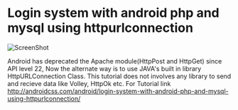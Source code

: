 # Login system with android php and mysql using httpurlconnection

![ScreenShot](http://androidcss.com/wp-content/uploads/2016/03/android-php-mysql-login-720x410.jpg)

Android has deprecated the Apache module(HttpPost and HttpGet) since API level 22, Now the alternate way is to use JAVA's built in library HttpURLConnection Class.  This tutorial does not involves any library to send and recieve data like Volley, HttpOk etc. For Tutorial link http://androidcss.com/android/login-system-with-android-php-and-mysql-using-httpurlconnection/
